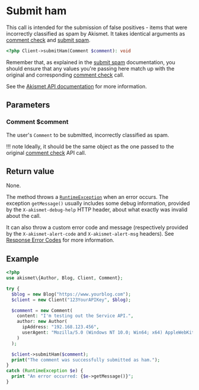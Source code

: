# Submit ham
This call is intended for the submission of false positives - items that were incorrectly classified as spam by Akismet.
It takes identical arguments as [comment check](check_comment.md) and [submit spam](submit_spam.md).

```php
<?php Client->submitHam(Comment $comment): void
```

Remember that, as explained in the [submit spam](submit_spam.md) documentation, you should ensure
that any values you're passing here match up with the original and corresponding [comment check](check_comment.md) call.

See the [Akismet API documentation](https://akismet.com/developers/detailed-docs/submit-ham-false-positives) for more information.

## Parameters

### Comment **$comment**
The user's `Comment` to be submitted, incorrectly classified as spam.

!!! note
    Ideally, it should be the same object as the one passed to the original [comment check](check_comment.md) API call.

## Return value
None.

The method throws a [`RuntimeException`](https://www.php.net/manual/en/class.runtimeexception.php) when an error occurs.
The exception `getMessage()` usually includes some debug information, provided by the `X-akismet-debug-help` HTTP header, about what exactly was invalid about the call.

It can also throw a custom error code and message (respectively provided by the `X-akismet-alert-code` and `X-akismet-alert-msg` headers).
See [Response Error Codes](https://akismet.com/developers/detailed-docs/errors) for more information.

## Example

```php
<?php
use akismet\{Author, Blog, Client, Comment};

try {
  $blog = new Blog("https://www.yourblog.com");
  $client = new Client("123YourAPIKey", $blog);

  $comment = new Comment(
    content: "I'm testing out the Service API.",
    author: new Author(
      ipAddress: "192.168.123.456",
      userAgent: "Mozilla/5.0 (Windows NT 10.0; Win64; x64) AppleWebKit/537.36 (KHTML, like Gecko) Chrome/126.0.0.0 Safari/537.36 Edg/126.0.0.0"
    )
  );

  $client->submitHam($comment);
  print("The comment was successfully submitted as ham.");
}
catch (RuntimeException $e) {
  print "An error occurred: {$e->getMessage()}";
}
```
